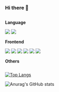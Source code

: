 ### Hi there 👋

<div style="display:flex; flex-direction:column; align-items:flex-start;">
     <!-- Language -->
    <p><strong>Language</strong></p>
    <div>
        <img src="https://img.shields.io/badge/typescript-3178C6?style=flat-square&logo=css3&logoColor=white"> 
        <img src="https://img.shields.io/badge/javascript-F7DF1E?style=flat-square&logo=javascript&logoColor=black"> 
    </div>
    <!-- Frontend -->
    <p><strong>Frontend</strong></p>
    <div>
        <img src="https://img.shields.io/badge/Vue.js-4FC08D?style=flat-square&logo=html5&logoColor=white"> 
        <img src="https://img.shields.io/badge/Next.js-000000?style=flat-square&logo=html5&logoColor=white"> 
        <img src="https://img.shields.io/badge/React-61DAFB?style=flat-square&logo=html5&logoColor=white"> 
        <img src="https://img.shields.io/badge/sass-#CC6699?style=flat-square&logo=css3&logoColor=white"> 
        <img src="https://img.shields.io/badge/html5-E34F26?style=flat-square&logo=html5&logoColor=white"> 
        <img src="https://img.shields.io/badge/css-1572B6?style=flat-square&logo=css3&logoColor=white"> 
    </div>
     <!-- Others -->
    <p><strong>Others</strong></p>
    <div>
    </div>
</div>




[![Top Langs](https://github-readme-stats.vercel.app/api/top-langs/?username=seonghong1&hide=html,css)](https://github.com/anuraghazra/github-readme-stats)

![Anurag's GitHub stats](https://github-readme-stats.vercel.app/api?username=seonghong1&show_icons=true&theme=radical)

<!--
**seonghong1/seonghong1** is a ✨ _special_ ✨ repository because its `README.md` (this file) appears on your GitHub profile.

Here are some ideas to get you started:

- 🔭 I’m currently working on ...
- 🌱 I’m currently learning ...
- 👯 I’m looking to collaborate on ...
- 🤔 I’m looking for help with ...
- 💬 Ask me about ...
- 📫 How to reach me: ...
- 😄 Pronouns: ...
- ⚡ Fun fact: ...
-->
